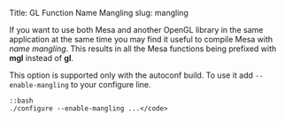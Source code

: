 Title: GL Function Name Mangling
slug: mangling

If you want to use both Mesa and another OpenGL library in the same
application at the same time you may find it useful to compile Mesa with
*name mangling*.
This results in all the Mesa functions being prefixed with
**mgl** instead of **gl**.

This option is supported only with the autoconf build. To use it add
```--enable-mangling``` to your configure line.

    ::bash
    ./configure --enable-mangling ...</code>
